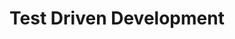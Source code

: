 ---
layout: slideshow
title: Test Driven Development


slides:


  - content: |

      # Test Driven Development
   
    notes: |
      So what we have been working to talking about is a process called Test Driven Development. Test Driven Development is a software development process. If we think back to the lectures on project management, the traditional way of developing software is in a waterfall style. Test Driven development is an agile style of software development.

      Almost all software projects are attempting do something that hasn't been done before. That something new could be creating a new technology, applying an existing technology in a new domain, or people or an organisation doing something they haven't done previously.

      When you are writing software you often won't fully understand the technology you are using upfront, in your case this is probably very true, as you are learning how to program probably for the first time. 

      For the people you are building software for, this process can be even more painful. Taking a process you do perform based on experience and convention and translating it to software means having working towards having an exact specification can be really difficult.

      Building software is a learning process. There are going to misunderstandings along the way. There are going to be changes along the way. We want a development process that can handle these unanticipated changes. 

      To handle these changes we need some sort of a feedback loop. As we develop new features and new versions of our software we want to establish whats working and what isnt. The sooner we can get feedback about this the more quickly we can work to fix and improve our software.
      One way to get feedback quickly is if we have written our tests up front. Test Driven Development inverts the development process. Tests are written first. Tests are written to drive design. We specify the behaviour we want based on our tests, and write code to meet these specifications.


  - content: |

      ## The TDD Cycle
      ![The TDD Cycle](images/tdd_cycle.png){: height="500"}

    notes: |

      So this all sounds nice in theory. But how does it work in practice?

      The cycle of writing software with TDD is often summed up into three steps. Red, Green, Refactor.

      Red: Write a test that doesn't run Think about what you want your code to accomplish and write a test as though the code already exists. Don't write new functionality without having a failing test.
      
      Green: Make the test work quickly Write enough code to make the test past. A common refrain at this stage is 'YAGNI' (You Ain't Gonna Need It'). Don't try and generalize to quickly. Once all your tests are passed you are finished with this stage.

      Refactor: Make it right Clean up your code and remove unnecessary duplication while ensuring that you continue to pass all tests. When we refactor we are improving the quality of our code without changing its external behaviour. From outside the code you pass in the same arguments and receive the same results. The code does what it did before but it is easier to read, understand its purpose and debug

  - content: |
      ## This sounds a bit like science..

  - content: |
      ![Models of TDD and the scientific method](images/tdd_and_science.png){: height="300"}

    notes: |

      Starting a theory
      One of the most difficult aspects of creating a theory is working out exactly which aspect of the world you want the theory to coherently explain. A theory can begin as a vague hypothesis.

      Likewise in TDD the customer you are building the software for may not really know what the problem they are trying to solve is, and this problem needs to be clarified



      In science you start with a theory. 
      Tests take the role of experiments

      Software design takes to the place of theory

      Reproducibility is a core tenet of what science is. Scientific experiments need to be design so that they are reproducible, so others can verify that your results are correct. 

      Experimental Reproducibility is managed through continued use of automated tests. Continually running and passing our set of unit tests is a way of maintaining the reproducibility of the behaviours we have laid out in our tests. Other developers can look at your tests to understand what you are verifying when you run the,

      In TDD small steps are used so it is clear what caused the tests to fail. This is similar to how a control is used to try to ensure a single change in an experiment.

      Theory simplicity:
      In science we apply Occam's razor. In TDD we want to choose the simplest and cleanest design that could possibly work and solve our problem.

      Frequently in science theories are developed in an evolutionary way. They are a litte wrong, some alterations are needed to better describe experimental results or observations. Sometimes we will have a revolutionary change, think of going the shift from classical to quantum mechanics.

      In TDD most tests we develop will be incremental, add some functionality or clarifying some behaviour. But every once in a while we will have to throw out large amounts of tests we wave written when we need to radically change how our software works. 


      Theory building is a social process.
      For a scientific theory to become accepted it must survive scrutiny. Science doesn't move smoothly like the idealized vision it likes to present itself. Scientists can unconsciously and consciously bias their experiments, misanalyse, misinterpret and avoid results that show their ideas are wrong or faulty.

      In TDD we try to avoid this issues. Tests are written up front, we are trying to avoid wishful thinking about how things go by stating upfront what expect. 



  
  - content: |
      ## Why TDD

      
    notes: |

      TDD keeps us focussed. No speculation. YAGNI.

      Systemic, process. Never doubt about what do do next.

      It is a runnable form of the specification.

      This mean that you can see from the test cases:

      THAT the code being called full-fills the specification as the results expected are right there in the test cases. Visual inspection (which expects the test cases to pass) can say immediately "oh, this test checks that calling invoiceCompany given this situation, should have THAT result".
      
      HOW the code should be called. The actual steps needed to do the tests are specified directly without any external scaffolding (databases are mocked out etc).

      Since you have the specification on runnable form, you are done when the full test suite passes. You may add more tests as you clarify things on a more detailed level, but as a basic principle you have a very clear and visible indicator of progress and when you are done.

      This means that you can tell when work is necessary or not (does it help pass a test) you end up needing to do less.

      TDD is not the only agile software development methodology out there, and it's not necessarily the best. But you will build better software following a rigorous process. 


  - content: |
      ##  TDD is not an excuse to not do design

    notes: | 
      A high level architecture is general still advised, just not with too much detail. Big Up Front Design is discouraged, but doing just enough design is encouraged. Remember back to when we were talking about Agile and Scrum. Incremental development and release. We are using tests to help specify the design at a lower level, we still need to spend time thinking about high level design.

   
 

  - content: |
      # Writing good tests


    notes: |

      Writing good tests isn't magic. There are a number of practices we can follow to help write better tests. Switching to writing our tests up front doesn't suddenly mean we will be writing good tests. 

  - content: |
      ## Writing good tests in TDD
      - Test a single concept
      - It should be automated and repeatable.
      - It should be easy to implement.
      - It should be relevant tomorrow.
      - Anyone should be able to run it at the push of a button.
      - It should run quickly.

  - content: |
      ## More tips on writing good tests   
      - It should be consistent in its results 
      - It should have full control of the unit under test.
      - It should be fully isolated.
      - When it fails, it should be easy to detect what was expected and determine how to pinpoint the problem.

    notes: |
      It should be consistent in its results. It always returns the same result if you don’t change anything between runs

      Some other external system shouldn't influence its behaviour. 

      It should be fully isolated (runs independently of other tests).


  - content: |
      ## Naming tests

      - Should be clear its a test
      - Describe what it is testing
      - Include expected outcome
    
    notes: |
      So far we have been lumping all our tests together inside a single function. There are a couple of issues with this. When a test fails, the remaining tests in the function  will not be run, as our test function will have encountered an error. Secondly, its hard to know exactly which test failed and why, we have to inspect the arguments we passed to our palindrome function to work out what we we were testing. So the first thing we need to do is split our tests into different functions, one function per test. After that we need to name our functions so that we can work out what they are testing solely based on the name. 

      So how do we name our test functions? There are no hard and fast rules, but a common way to name a test is **test\_\[test\_name\]**, where **test_name** describes in particular what we are testing. Following these conventions our palindrome tests would look like the following




---